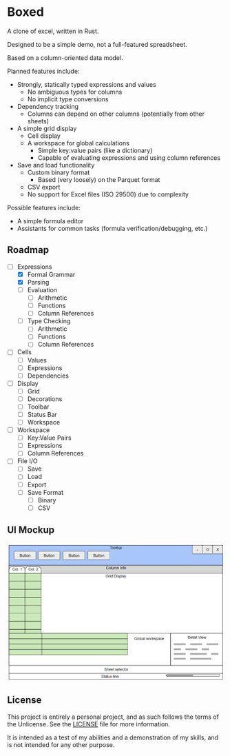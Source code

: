 # Boxed

A clone of excel, written in Rust.

Designed to be a simple demo, not a full-featured spreadsheet.

Based on a column-oriented data model.

Planned features include:

- Strongly, statically typed expressions and values
  - No ambiguous types for columns
  - No implicit type conversions
- Dependency tracking
  - Columns can depend on other columns (potentially from other sheets)
- A simple grid display
  - Cell display
  - A workspace for global calculations
    - Simple key:value pairs (like a dictionary)
    - Capable of evaluating expressions and using column references
- Save and load functionality
  - Custom binary format
    - Based (very loosely) on the Parquet format
  - CSV export
  - No support for Excel files (ISO 29500) due to complexity

Possible features include:

- A simple formula editor
- Assistants for common tasks (formula verification/debugging, etc.)

## Roadmap

- [ ] Expressions
  - [x] Formal Grammar
  - [x] Parsing
  - [ ] Evaluation
    - [ ] Arithmetic
    - [ ] Functions
    - [ ] Column References
  - [ ] Type Checking
    - [ ] Arithmetic
    - [ ] Functions
    - [ ] Column References
- [ ] Cells
  - [ ] Values
  - [ ] Expressions
  - [ ] Dependencies
- [ ] Display
  - [ ] Grid
  - [ ] Decorations
  - [ ] Toolbar
  - [ ] Status Bar
  - [ ] Workspace
- [ ] Workspace
  - [ ] Key:Value Pairs
  - [ ] Expressions
  - [ ] Column References
- [ ] File I/O
  - [ ] Save
  - [ ] Load
  - [ ] Export
  - [ ] Save Format
    - [ ] Binary
    - [ ] CSV

## UI Mockup

![UI Mockup](ui_mockup.png)

## License

This project is entirely a personal project, and as such follows the terms of the Unlicense. See the [LICENSE](./LICENSE) file for more information.

It is intended as a test of my abilities and a demonstration of my skills, and is not intended for any other purpose.
